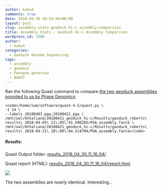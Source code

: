 ```yaml
---
author: kubu4
comments: true
date: 2018-04-30 18:53:44+00:00
layout: post
slug: assembly-stats-geoduck-hi-c-assembly-comparison
title: Assembly Stats - Geoduck Hi-C Assembly Comparison
wordpress_id: 3300
author:
  - kubu4
categories:
  - Geoduck Genome Sequencing
tags:
  - assembly
  - geoduck
  - Panopea generosa
  - QUAST
---
```


Ran the following Quast command to compare [the two geoduck assemblies provided to us by Phase Genomics](2018/04/21/data-management-geoduck-phase-genomics-hi-c-data.html):


    
    <code>/home/sam/software/quast-4.5/quast.py \
    -t 24 \
    --labels 20180403_pga,20180421_pga \
    /mnt/owl/Athaliana/20180421_geoduck_hi-c/Results/geoduck_roberts\ results\ 2018-04-03\ 11\:05\:41.596285/PGA_assembly.fasta \
    /mnt/owl/Athaliana/20180421_geoduck_hi-c/Results/geoduck_roberts\ results\ 2018-04-21\ 18\:09\:04.514704/PGA_assembly.fasta</code>





##### Results:



Quast Output folder: [results_2018_04_30_11_16_04/](http://owl.fish.washington.edu/Athaliana/quast_results/results_2018_04_30_11_16_04/)

Quast report (HTML): [results_2018_04_30_11_16_04/report.html](http://owl.fish.washington.edu/Athaliana/quast_results/results_2018_04_30_11_16_04/report.html)

![](http://owl.fish.washington.edu/Athaliana/20180430_quast_pga_assemblies.png)

The two assemblies are _nearly_ identical. Interesting...
